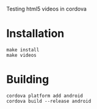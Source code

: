 Testing html5 videos in cordova

# Installation

    make install
    make videos

# Building

    cordova platform add android
    cordova build --release android
